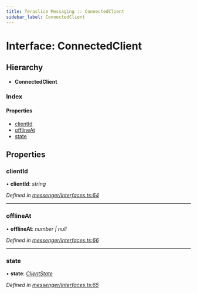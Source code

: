 ```yaml
---
title: Teraslice Messaging :: ConnectedClient
sidebar_label: ConnectedClient
---
```


# Interface: ConnectedClient

## Hierarchy

* **ConnectedClient**

### Index

#### Properties

* [clientId](connectedclient.md#clientid)
* [offlineAt](connectedclient.md#offlineat)
* [state](connectedclient.md#state)

## Properties

###  clientId

• **clientId**: *string*

*Defined in [messenger/interfaces.ts:64](https://github.com/terascope/teraslice/blob/b0f73ab9/packages/teraslice-messaging/src/messenger/interfaces.ts#L64)*

___

###  offlineAt

• **offlineAt**: *number | null*

*Defined in [messenger/interfaces.ts:66](https://github.com/terascope/teraslice/blob/b0f73ab9/packages/teraslice-messaging/src/messenger/interfaces.ts#L66)*

___

###  state

• **state**: *[ClientState](../enums/clientstate.md)*

*Defined in [messenger/interfaces.ts:65](https://github.com/terascope/teraslice/blob/b0f73ab9/packages/teraslice-messaging/src/messenger/interfaces.ts#L65)*

